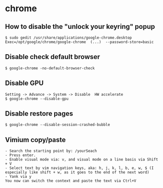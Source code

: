 chrome
======

## How to disable the "unlock your keyring" popup

    $ sudo gedit /usr/share/applications/google-chrome.desktop
    Exec=/opt/google/chrome/google-chrome  (...)  --password-store=basic

## Disable check default browser

    $ google-chrome -no-default-browser-check

## Disable GPU

    Setting -> Advance -> System -> Disable  HW accelerate
    $ google-chrome --disable-gpu

## Disable restore pages

    $ google-chrome --disable-session-crashed-bubble

## Vimium copy/paste

    - Search the starting point by: /yourSeach
    - Press enter.
    - Enable visual mode via: v, and visual mode on a line basis via Shift + V
    - Select text by vim navigation keys, aka: h, j, k, l, b, e, w, $ (I especially like shift + w, as it goes to the end of the next word)
    - Yank via y
    You now can switch the context and paste the text via Ctrl+V
